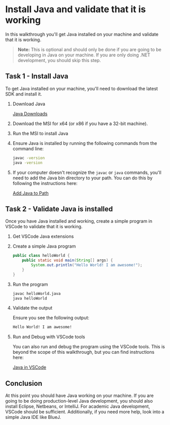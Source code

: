 # Install Java and validate that it is working

In this walkthrough you'll get Java installed on your machine and validate that it is working.

>**Note:** This is optional and should only be done if you are going to be developing in Java on your machine.  If you are only doing .NET development, you should skip this step.

## Task 1 - Install Java

To get Java installed on your machine, you'll need to download the latest SDK and install it.

1. Download Java

    [Java Downloads](https://www.oracle.com/java/technologies/downloads/#jdk21-windows)  

1. Download the MSI for x64  (or x86 if you have a 32-bit machine).
1. Run the MSI to install Java
1. Ensure Java is installed by running the following commands from the command line:

    ```bash
    javac -version
    java -version
    ```
1. If your computer doesn't recognize the `javac` or `java` commands, you'll need to add the Java bin directory to your path.  You can do this by following the instructions here:

    [Add Java to Path](https://www.java.com/en/download/help/path.xml)

## Task 2 - Validate Java is installed

Once you have Java installed and working, create a simple program in VSCode to validate that it is working.

1. Get VSCode Java extensions
1. Create a simple Java program

    ```java
    public class helloWorld {
        public static void main(String[] args) {
            System.out.println("Hello World! I am awesome!");
        }
    }
    ```
1. Run the program

    ```bash
    javac helloWorld.java
    java helloWorld
    ```  

1. Validate the output

    Ensure you see the following output:  
    ```bash
    Hello World! I am awesome!
    ```

1. Run and Debug with VSCode tools

    You can also run and debug the program using the VSCode tools.  This is beyond the scope of this walkthrough, but you can find instructions here:

    [Java in VSCode](https://code.visualstudio.com/docs/languages/java)

## Conclusion

At this point you should have Java working on your machine.  If you are going to be doing production-level Java development, you should also install Eclipse, Netbeans, or IntelliJ.  For academic Java development, VSCode should be sufficient.  Additionally, if you need more help, look into a simple Java IDE like BlueJ.
